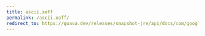 ```yaml
---
title: ascii.xoff
permalink: /ascii.xoff/
redirect_to: https://guava.dev/releases/snapshot-jre/api/docs/com/google/common/base/Ascii.html#XOFF
---
```

